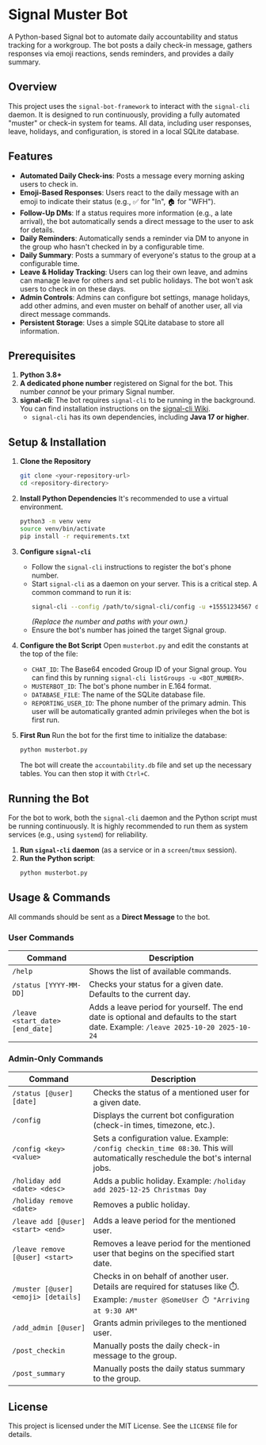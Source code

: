 # Signal Muster Bot

A Python-based Signal bot to automate daily accountability and status tracking for a workgroup. The bot posts a daily check-in message, gathers responses via emoji reactions, sends reminders, and provides a daily summary.

## Overview

This project uses the `signal-bot-framework` to interact with the `signal-cli` daemon. It is designed to run continuously, providing a fully automated "muster" or check-in system for teams. All data, including user responses, leave, holidays, and configuration, is stored in a local SQLite database.

## Features

  * **Automated Daily Check-ins**: Posts a message every morning asking users to check in.
  * **Emoji-Based Responses**: Users react to the daily message with an emoji to indicate their status (e.g., ✅ for "In", 🏠 for "WFH").
  * **Follow-Up DMs**: If a status requires more information (e.g., a late arrival), the bot automatically sends a direct message to the user to ask for details.
  * **Daily Reminders**: Automatically sends a reminder via DM to anyone in the group who hasn't checked in by a configurable time.
  * **Daily Summary**: Posts a summary of everyone's status to the group at a configurable time.
  * **Leave & Holiday Tracking**: Users can log their own leave, and admins can manage leave for others and set public holidays. The bot won't ask users to check in on these days.
  * **Admin Controls**: Admins can configure bot settings, manage holidays, add other admins, and even muster on behalf of another user, all via direct message commands.
  * **Persistent Storage**: Uses a simple SQLite database to store all information.

## Prerequisites

1.  **Python 3.8+**
2.  **A dedicated phone number** registered on Signal for the bot. This number *cannot* be your primary Signal number.
3.  **signal-cli**: The bot requires `signal-cli` to be running in the background. You can find installation instructions on the [signal-cli Wiki](https://www.google.com/search?q=https://github.com/AsamK/signal-cli/wiki).
      * `signal-cli` has its own dependencies, including **Java 17 or higher**.

## Setup & Installation

1.  **Clone the Repository**

    ```bash
    git clone <your-repository-url>
    cd <repository-directory>
    ```

2.  **Install Python Dependencies**
    It's recommended to use a virtual environment.

    ```bash
    python3 -m venv venv
    source venv/bin/activate
    pip install -r requirements.txt
    ```

3.  **Configure `signal-cli`**

      * Follow the `signal-cli` instructions to register the bot's phone number.
      * Start `signal-cli` as a daemon on your server. This is a critical step. A common command to run it is:
        ```bash
        signal-cli --config /path/to/signal-cli/config -u +15551234567 daemon --socket /path/to/signal-cli/config/socket
        ```
        *(Replace the number and paths with your own.)*
      * Ensure the bot's number has joined the target Signal group.

4.  **Configure the Bot Script**
    Open `musterbot.py` and edit the constants at the top of the file:

      * `CHAT_ID`: The Base64 encoded Group ID of your Signal group. You can find this by running `signal-cli listGroups -u <BOT_NUMBER>`.
      * `MUSTERBOT_ID`: The bot's phone number in E.164 format.
      * `DATABASE_FILE`: The name of the SQLite database file.
      * `REPORTING_USER_ID`: The phone number of the primary admin. This user will be automatically granted admin privileges when the bot is first run.

5.  **First Run**
    Run the bot for the first time to initialize the database:

    ```bash
    python musterbot.py
    ```

    The bot will create the `accountability.db` file and set up the necessary tables. You can then stop it with `Ctrl+C`.

## Running the Bot

For the bot to work, both the `signal-cli` daemon and the Python script must be running continuously. It is highly recommended to run them as system services (e.g., using `systemd`) for reliability.

1.  **Run `signal-cli` daemon** (as a service or in a `screen`/`tmux` session).
2.  **Run the Python script**:
    ```bash
    python musterbot.py
    ```

## Usage & Commands

All commands should be sent as a **Direct Message** to the bot.

### User Commands

| Command                             | Description                                                                                             |
| ----------------------------------- | ------------------------------------------------------------------------------------------------------- |
| `/help`                             | Shows the list of available commands.                                                                   |
| `/status [YYYY-MM-DD]`              | Checks your status for a given date. Defaults to the current day.                                       |
| `/leave <start_date> [end_date]` | Adds a leave period for yourself. The end date is optional and defaults to the start date. Example: `/leave 2025-10-20 2025-10-24` |

### Admin-Only Commands

| Command                                                    | Description                                                                                                                              |
| ---------------------------------------------------------- | ---------------------------------------------------------------------------------------------------------------------------------------- |
| `/status [@user] [date]`                                   | Checks the status of a mentioned user for a given date.                                                                                  |
| `/config`                                                  | Displays the current bot configuration (check-in times, timezone, etc.).                                                                  |
| `/config <key> <value>`                                    | Sets a configuration value. Example: `/config checkin_time 08:30`. This will automatically reschedule the bot's internal jobs.         |
| `/holiday add <date> <desc>`                               | Adds a public holiday. Example: `/holiday add 2025-12-25 Christmas Day`                                                               |
| `/holiday remove <date>`                                   | Removes a public holiday.                                                                                                                |
| `/leave add [@user] <start> <end>`                         | Adds a leave period for the mentioned user.                                                                                              |
| `/leave remove [@user] <start>`                            | Removes a leave period for the mentioned user that begins on the specified start date.                                                   |
| `/muster [@user] <emoji> [details]`                        | Checks in on behalf of another user. Details are required for statuses like ⏱️. Example: `/muster @SomeUser ⏱️ "Arriving at 9:30 AM"` |
| `/add_admin [@user]`                                       | Grants admin privileges to the mentioned user.                                                                                           |
| `/post_checkin`                                            | Manually posts the daily check-in message to the group.                                                                                  |
| `/post_summary`                                            | Manually posts the daily status summary to the group.                                                                                    |

## License

This project is licensed under the MIT License. See the `LICENSE` file for details.